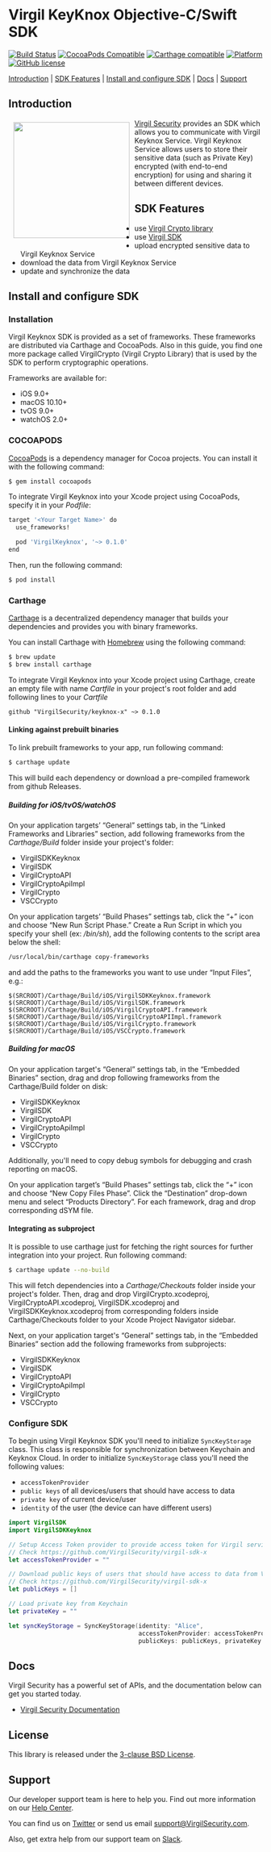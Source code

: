 # Virgil KeyKnox Objective-C/Swift SDK

[![Build Status](https://api.travis-ci.org/VirgilSecurity/keyknox-x.svg?branch=master)](https://travis-ci.org/VirgilSecurity/keyknox-x)
[![CocoaPods Compatible](https://img.shields.io/cocoapods/v/VirgilKeyknox.svg)](https://img.shields.io/cocoapods/v/VirgilKeyknox.svg)
[![Carthage compatible](https://img.shields.io/badge/Carthage-compatible-4BC51D.svg?style=flat)](https://github.com/Carthage/Carthage)
[![Platform](https://img.shields.io/cocoapods/p/VirgilKeyknox.svg?style=flat)](http://cocoadocs.org/docsets/VirgilKeyknox)
[![GitHub license](https://img.shields.io/badge/license-BSD%203--Clause-blue.svg)](https://github.com/VirgilSecurity/virgil/blob/master/LICENSE)


[Introduction](#introduction) | [SDK Features](#sdk-features) | [Install and configure SDK](#install-and-configure-sdk) | [Docs](#docs) | [Support](#support)

## Introduction

<a href="https://developer.virgilsecurity.com/docs"><img width="230px" src="https://cdn.virgilsecurity.com/assets/images/github/logos/virgil-logo-red.png" align="left" hspace="10" vspace="6"></a>[Virgil Security](https://virgilsecurity.com) provides an SDK which allows you to communicate with Virgil Keyknox Service.
Virgil Keyknox Service allows users to store their sensitive data (such as Private Key) encrypted (with end-to-end encryption) for using and sharing it between different devices.

## SDK Features
- use [Virgil Crypto library][_virgil_crypto]
- use [Virgil SDK][_virgil_sdk]
- upload encrypted sensitive data to Virgil Keyknox Service
- download the data from Virgil Keyknox Service
- update and synchronize the data

## Install and configure SDK

### Installation

Virgil Keyknox SDK is provided as a set of frameworks. These frameworks are distributed via Carthage and CocoaPods. Also in this guide, you find one more package called VirgilCrypto (Virgil Crypto Library) that is used by the SDK to perform cryptographic operations.

Frameworks are available for:
- iOS 9.0+
- macOS 10.10+
- tvOS 9.0+
- watchOS 2.0+

### COCOAPODS

[CocoaPods](http://cocoapods.org) is a dependency manager for Cocoa projects. You can install it with the following command:

```bash
$ gem install cocoapods
```

To integrate Virgil Keyknox into your Xcode project using CocoaPods, specify it in your *Podfile*:

```bash
target '<Your Target Name>' do
  use_frameworks!

  pod 'VirgilKeyknox', '~> 0.1.0'
end
```

Then, run the following command:

```bash
$ pod install
```

### Carthage

[Carthage](https://github.com/Carthage/Carthage) is a decentralized dependency manager that builds your dependencies and provides you with binary frameworks.

You can install Carthage with [Homebrew](http://brew.sh/) using the following command:

```bash
$ brew update
$ brew install carthage
```

To integrate Virgil Keyknox into your Xcode project using Carthage, create an empty file with name *Cartfile* in your project's root folder and add following lines to your *Cartfile*

```
github "VirgilSecurity/keyknox-x" ~> 0.1.0
```

#### Linking against prebuilt binaries

To link prebuilt frameworks to your app, run following command:

```bash
$ carthage update
```

This will build each dependency or download a pre-compiled framework from github Releases.

##### Building for iOS/tvOS/watchOS

On your application targets’ “General” settings tab, in the “Linked Frameworks and Libraries” section, add following frameworks from the *Carthage/Build* folder inside your project's folder:
 - VirgilSDKKeyknox
 - VirgilSDK
 - VirgilCryptoAPI
 - VirgilCryptoApiImpl
 - VirgilCrypto
 - VSCCrypto

On your application targets’ “Build Phases” settings tab, click the “+” icon and choose “New Run Script Phase.” Create a Run Script in which you specify your shell (ex: */bin/sh*), add the following contents to the script area below the shell:

```bash
/usr/local/bin/carthage copy-frameworks
```

and add the paths to the frameworks you want to use under “Input Files”, e.g.:

```
$(SRCROOT)/Carthage/Build/iOS/VirgilSDKKeyknox.framework
$(SRCROOT)/Carthage/Build/iOS/VirgilSDK.framework
$(SRCROOT)/Carthage/Build/iOS/VirgilCryptoAPI.framework
$(SRCROOT)/Carthage/Build/iOS/VirgilCryptoAPIImpl.framework
$(SRCROOT)/Carthage/Build/iOS/VirgilCrypto.framework
$(SRCROOT)/Carthage/Build/iOS/VSCCrypto.framework
```

##### Building for macOS

On your application target's “General” settings tab, in the “Embedded Binaries” section, drag and drop following frameworks from the Carthage/Build folder on disk:
 - VirgilSDKKeyknox
 - VirgilSDK
 - VirgilCryptoAPI
 - VirgilCryptoApiImpl
 - VirgilCrypto
 - VSCCrypto

Additionally, you'll need to copy debug symbols for debugging and crash reporting on macOS.

On your application target’s “Build Phases” settings tab, click the “+” icon and choose “New Copy Files Phase”.
Click the “Destination” drop-down menu and select “Products Directory”. For each framework, drag and drop corresponding dSYM file.

#### Integrating as subproject

It is possible to use carthage just for fetching the right sources for further integration into your project.
Run following command:

```bash
$ carthage update --no-build
```

This will fetch dependencies into a *Carthage/Checkouts* folder inside your project's folder. Then, drag and drop VirgilCrypto.xcodeproj, VirgilCryptoAPI.xcodeproj, VirgilSDK.xcodeproj and VirgilSDKKeyknox.xcodeproj from corresponding folders inside Carthage/Checkouts folder to your Xcode Project Navigator sidebar.

Next, on your application target's “General” settings tab, in the “Embedded Binaries” section add the following frameworks from subprojects:
 - VirgilSDKKeyknox
 - VirgilSDK
 - VirgilCryptoAPI
 - VirgilCryptoApiImpl
 - VirgilCrypto
 - VSCCrypto

 ### Configure SDK

To begin using Virgil Keyknox SDK you'll need to initialize `SyncKeyStorage` class. This class is responsible for synchronization between Keychain and Keyknox Cloud.
In order to initialize `SyncKeyStorage` class you'll need the following values:
- `accessTokenProvider`
- `public keys` of all devices/users that should have access to data
- `private key` of current device/user
- `identity` of the user (the device can have different users)

```swift
import VirgilSDK
import VirgilSDKKeyknox

// Setup Access Token provider to provide access token for Virgil services
// Check https://github.com/VirgilSecurity/virgil-sdk-x
let accessTokenProvider = ""

// Download public keys of users that should have access to data from Virgil Cards service
// Check https://github.com/VirgilSecurity/virgil-sdk-x
let publicKeys = []

// Load private key from Keychain
let privateKey = ""

let syncKeyStorage = SyncKeyStorage(identity: "Alice",
                                    accessTokenProvider: accessTokenProvider,
                                    publicKeys: publicKeys, privateKey: privateKey)
```

## Docs
Virgil Security has a powerful set of APIs, and the documentation below can get you started today.

* [Virgil Security Documentation][_documentation]

## License

This library is released under the [3-clause BSD License](LICENSE).

## Support
Our developer support team is here to help you. Find out more information on our [Help Center](https://help.virgilsecurity.com/).

You can find us on [Twitter](https://twitter.com/VirgilSecurity) or send us email support@VirgilSecurity.com.

Also, get extra help from our support team on [Slack](https://virgilsecurity.slack.com/join/shared_invite/enQtMjg4MDE4ODM3ODA4LTc2OWQwOTQ3YjNhNTQ0ZjJiZDc2NjkzYjYxNTI0YzhmNTY2ZDliMGJjYWQ5YmZiOGU5ZWEzNmJiMWZhYWVmYTM).

[_virgil_crypto]: https://github.com/VirgilSecurity/virgil-crypto
[_virgil_sdk]: https://github.com/VirgilSecurity/virgil-sdk-x
[_documentation]: https://developer.virgilsecurity.com/
[_dashboard]: https://dashboard.virgilsecurity.com/

